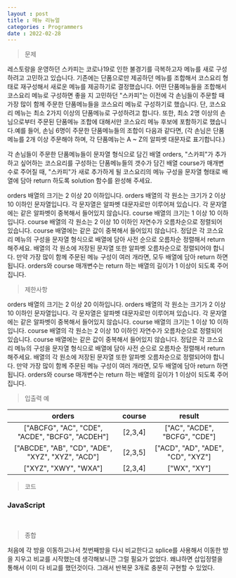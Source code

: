 ```yaml
---
layout : post
title : 메뉴 리뉴얼
categories : Programmers
date : 2022-02-28
---
```

> 문제<br>

레스토랑을 운영하던 스카피는 코로나19로 인한 불경기를 극복하고자 메뉴를
새로 구성하려고 고민하고 있습니다.
기존에는 단품으로만 제공하던 메뉴를 조합해서 코스요리 형태로 재구성해서
새로운 메뉴를 제공하기로 결정했습니다. 어떤 단품메뉴들을 조합해서
코스요리 메뉴로 구성하면 좋을 지 고민하던 "스카피"는 이전에 각 손님들이
주문할 때 가장 많이 함께 주문한 단품메뉴들을 코스요리 메뉴로 구성하기로 했습니다.
단, 코스요리 메뉴는 최소 2가지 이상의 단품메뉴로 구성하려고 합니다.
또한, 최소 2명 이상의 손님으로부터 주문된 단품메뉴 조합에 대해서만
코스요리 메뉴 후보에 포함하기로 했습니다.예를 들어,
손님 6명이 주문한 단품메뉴들의 조합이 다음과 같다면,
(각 손님은 단품메뉴를 2개 이상 주문해야 하며, 각 단품메뉴는 A ~ Z의 알파벳 대문자로
표기합니다.)

각 손님들이 주문한 단품메뉴들이 문자열 형식으로 담긴 배열 orders,
"스카피"가 추가하고 싶어하는 코스요리를 구성하는 단품메뉴들의 갯수가 담긴 배열
course가 매개변수로 주어질 때, "스카피"가 새로 추가하게 될 코스요리의
메뉴 구성을 문자열 형태로 배열에 담아 return 하도록 solution 함수를 완성해 주세요.

orders 배열의 크기는 2 이상 20 이하입니다.
orders 배열의 각 원소는 크기가 2 이상 10 이하인 문자열입니다.
각 문자열은 알파벳 대문자로만 이루어져 있습니다.
각 문자열에는 같은 알파벳이 중복해서 들어있지 않습니다.
course 배열의 크기는 1 이상 10 이하입니다.
course 배열의 각 원소는 2 이상 10 이하인 자연수가 오름차순으로 정렬되어 있습니다.
course 배열에는 같은 값이 중복해서 들어있지 않습니다.
정답은 각 코스요리 메뉴의 구성을 문자열 형식으로 배열에 담아 사전 순으로 오름차순 정렬해서 return 해주세요.
배열의 각 원소에 저장된 문자열 또한 알파벳 오름차순으로 정렬되어야 합니다.
만약 가장 많이 함께 주문된 메뉴 구성이 여러 개라면, 모두 배열에 담아 return 하면 됩니다.
orders와 course 매개변수는 return 하는 배열의 길이가 1 이상이 되도록 주어집니다.

> 제한사항<br>

orders 배열의 크기는 2 이상 20 이하입니다.
orders 배열의 각 원소는 크기가 2 이상 10 이하인 문자열입니다.
각 문자열은 알파벳 대문자로만 이루어져 있습니다.
각 문자열에는 같은 알파벳이 중복해서 들어있지 않습니다.
course 배열의 크기는 1 이상 10 이하입니다.
course 배열의 각 원소는 2 이상 10 이하인 자연수가 오름차순으로 정렬되어 있습니다.
course 배열에는 같은 값이 중복해서 들어있지 않습니다.
정답은 각 코스요리 메뉴의 구성을 문자열 형식으로 배열에 담아 사전 순으로 오름차순 정렬해서 return 해주세요.
배열의 각 원소에 저장된 문자열 또한 알파벳 오름차순으로 정렬되어야 합니다.
만약 가장 많이 함께 주문된 메뉴 구성이 여러 개라면, 모두 배열에 담아 return 하면 됩니다.
orders와 course 매개변수는 return 하는 배열의 길이가 1 이상이 되도록 주어집니다.

> 입출력 예<br>

|orders|course|result|
|:--:|:--:|:--:|
|["ABCFG", "AC", "CDE", "ACDE", "BCFG", "ACDEH"]|[2,3,4]|["AC", "ACDE", "BCFG", "CDE"]|
|["ABCDE", "AB", "CD", "ADE", "XYZ", "XYZ", "ACD"]|[2,3,5]|["ACD", "AD", "ADE", "CD", "XYZ"]|
|["XYZ", "XWY", "WXA"]|[2,3,4]|["WX", "XY"]|

> 코드
### JavaScript

<script src="https://gist.github.com/kwontaehoon/6eb3754e6ee24a1be8551b3760612ff6.js"></script>

<br>

> 종합<br>

처음에 각 방을 이동하고나서 첫번째방을 다시 비교한다고 splice를 사용해서 이동한 방을 지우고 비교를 시작했는데 생각해보니깐 그럴 필요가 없었다. 왜냐하면 삽입정렬을 통해서 이미 다 비교를 했던것이다. 그래서 반복문 3개로 충분히 구현할 수 있었다.

